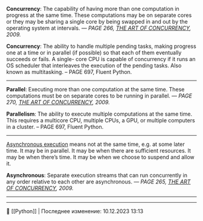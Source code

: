 **Concurrency**: The capability of having more than one computation in progress at the same time. These computations may be on separate cores or they may be sharing a single core by being swapped in and out by the operating system at intervals. *— PAGE 266, [THE ART OF CONCURRENCY](https://amzn.to/3TkCuwX), 2009.*

**Concurrency**: The ability to handle multiple pending tasks, making progress one at a time or in parallel (if possible) so that each of them eventually succeeds or fails. A single- core CPU is capable of concurrency if it runs an OS scheduler that interleaves the execution of the pending tasks. Also known as multitasking. – PAGE 697, Fluent Python.

----
**Parallel**: Executing more than one computation at the same time. These computations must be on separate cores to be running in parallel. *— PAGE 270, [THE ART OF CONCURRENCY](https://amzn.to/3TkCuwX), 2009.*

**Parallelism**: The ability to execute multiple computations at the same time. This requires a multicore CPU, multiple CPUs, a GPU, or multiple computers in a cluster. – PAGE 697, Fluent Python.

-----
[Asynchronous execution](https://en.wikipedia.org/wiki/Asynchrony_(computer_programming)) means not at the same time, e.g. at some later time. It may be in parallel. It may be when there are sufficient resources. It may be when there’s time. It may be when we choose to suspend and allow it.

**Asynchronous**: Separate execution streams that can run concurrently in any order relative to each other are asynchronous. *— PAGE 265, [THE ART OF CONCURRENCY](https://amzn.to/3TkCuwX), 2009.*

----


----
📂 [[Python]] | Последнее изменение: 10.12.2023 13:13